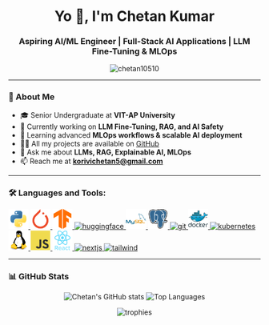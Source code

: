 <h1 align="center">Yo 👋, I'm Chetan Kumar</h1>
<h3 align="center">Aspiring AI/ML Engineer | Full-Stack AI Applications | LLM Fine-Tuning & MLOps</h3>

<p align="center">
  <img src="https://komarev.com/ghpvc/?username=chetan10510&label=Profile%20views&color=0e75b6&style=flat" alt="chetan10510" />
</p>

---

### 🚀 About Me
- 🎓 Senior Undergraduate at **VIT-AP University**  
- 🔭 Currently working on **LLM Fine-Tuning, RAG, and AI Safety**  
- 🌱 Learning advanced **MLOps workflows & scalable AI deployment**  
- 👨‍💻 All my projects are available on [GitHub](https://github.com/chetan10510)  
- 💬 Ask me about **LLMs, RAG, Explainable AI, MLOps**  
- 📫 Reach me at **korivichetan5@gmail.com**  

---

### 🛠️ Languages and Tools:
<p align="left"> 
<a href="https://www.python.org" target="_blank" rel="noreferrer"> <img src="https://raw.githubusercontent.com/devicons/devicon/master/icons/python/python-original.svg" alt="python" width="40" height="40"/> </a>
<a href="https://pytorch.org/" target="_blank" rel="noreferrer"> <img src="https://raw.githubusercontent.com/devicons/devicon/master/icons/pytorch/pytorch-original.svg" alt="pytorch" width="40" height="40"/> </a>
<a href="https://www.tensorflow.org/" target="_blank" rel="noreferrer"> <img src="https://raw.githubusercontent.com/devicons/devicon/master/icons/tensorflow/tensorflow-original.svg" alt="tensorflow" width="40" height="40"/> </a>
<a href="https://huggingface.co" target="_blank" rel="noreferrer"> <img src="https://avatars.githubusercontent.com/u/25720743?s=200&v=4" alt="huggingface" width="40" height="40"/> </a>
<a href="https://www.mysql.com/" target="_blank" rel="noreferrer"> <img src="https://raw.githubusercontent.com/devicons/devicon/master/icons/mysql/mysql-original-wordmark.svg" alt="mysql" width="40" height="40"/> </a>
<a href="https://www.postgresql.org/" target="_blank" rel="noreferrer"> <img src="https://raw.githubusercontent.com/devicons/devicon/master/icons/postgresql/postgresql-original.svg" alt="postgresql" width="40" height="40"/> </a>
<a href="https://git-scm.com/" target="_blank" rel="noreferrer"> <img src="https://www.vectorlogo.zone/logos/git-scm/git-scm-icon.svg" alt="git" width="40" height="40"/> </a>
<a href="https://www.docker.com/" target="_blank" rel="noreferrer"> <img src="https://raw.githubusercontent.com/devicons/devicon/master/icons/docker/docker-original-wordmark.svg" alt="docker" width="40" height="40"/> </a>
<a href="https://kubernetes.io/" target="_blank" rel="noreferrer"> <img src="https://www.vectorlogo.zone/logos/kubernetes/kubernetes-icon.svg" alt="kubernetes" width="40" height="40"/> </a>
<a href="https://www.linux.org/" target="_blank" rel="noreferrer"> <img src="https://raw.githubusercontent.com/devicons/devicon/master/icons/linux/linux-original.svg" alt="linux" width="40" height="40"/> </a>
<a href="https://developer.mozilla.org/en-US/docs/Web/JavaScript" target="_blank" rel="noreferrer"> <img src="https://raw.githubusercontent.com/devicons/devicon/master/icons/javascript/javascript-original.svg" alt="javascript" width="40" height="40"/> </a>
<a href="https://reactjs.org/" target="_blank" rel="noreferrer"> <img src="https://raw.githubusercontent.com/devicons/devicon/master/icons/react/react-original-wordmark.svg" alt="react" width="40" height="40"/> </a>
<a href="https://nextjs.org/" target="_blank" rel="noreferrer"> <img src="https://cdn.worldvectorlogo.com/logos/nextjs-2.svg" alt="nextjs" width="40" height="40"/> </a>
<a href="https://tailwindcss.com/" target="_blank" rel="noreferrer"> <img src="https://www.vectorlogo.zone/logos/tailwindcss/tailwindcss-icon.svg" alt="tailwind" width="40" height="40"/> </a>
</p>

---

### 📊 GitHub Stats
<p align="center">
  <img src="https://github-readme-stats.vercel.app/api?username=chetan10510&show_icons=true&theme=radical" alt="Chetan's GitHub stats" />
  <img src="https://github-readme-stats.vercel.app/api/top-langs/?username=chetan10510&layout=compact&theme=radical" alt="Top Languages" />
</p>

<p align="center">
  <img src="https://github-profile-trophy.vercel.app/?username=chetan10510&theme=radical&no-frame=true&row=1&column=6" alt="trophies"/>
</p>
